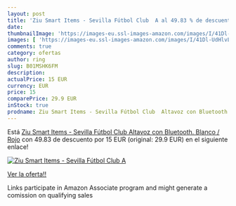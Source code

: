 ```yaml
---
layout: post
title: 'Ziu Smart Items - Sevilla Fútbol Club  A al 49.83 % de descuento'
date: 
thumbnailImage: 'https://images-eu.ssl-images-amazon.com/images/I/41Dl-UdHlvL._SL200_.jpg'
images: [ 'https://images-eu.ssl-images-amazon.com/images/I/41Dl-UdHlvL._SL200_.jpg' ]
comments: true
category: ofertas
author: ring
slug: B01MSHK6FM
description:
actualPrice: 15 EUR
currency: EUR
price: 15
comparePrice: 29.9 EUR
inStock: true
prodname: Ziu Smart Items - Sevilla Fútbol Club  Altavoz con Bluetooth. Blanco / Rojo
---
```


Está [Ziu Smart Items - Sevilla Fútbol Club  Altavoz con Bluetooth. Blanco / Rojo](https://www.amazon.es/dp/B01MSHK6FM/?tag=tolees-21) con 49.83 de descuento por 15 EUR (original: 29.9 EUR) en el siguiente enlace!

[![Ziu Smart Items - Sevilla Fútbol Club  A](https://images-eu.ssl-images-amazon.com/images/I/41Dl-UdHlvL._SL200_.jpg)](https://www.amazon.es/dp/B01MSHK6FM/?tag=tolees-21)

[Ver la oferta!!](https://www.amazon.es/dp/B01MSHK6FM/?tag=tolees-21)

Links participate in Amazon Associate program and might generate a comission on qualifying sales


